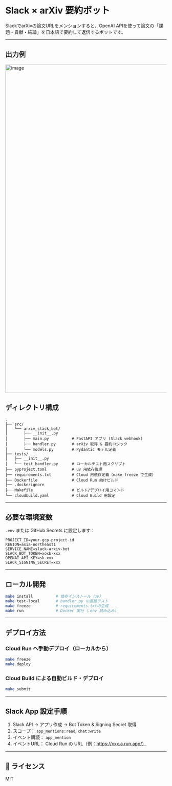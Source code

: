 # Slack × arXiv 要約ボット

SlackでarXivの論文URLをメンションすると、OpenAI APIを使って論文の「課題・貢献・結論」を日本語で要約して返信するボットです。

---

## 出力例

<img width="1027" alt="image" src="https://github.com/user-attachments/assets/73fc527b-f816-4fcf-8861-c9bb37233525" />

## ディレクトリ構成

```
.
├── src/
│   └── arxiv_slack_bot/
│       ├── __init__.py
│       ├── main.py          # FastAPI アプリ (Slack webhook)
│       ├── handler.py       # arXiv 取得 & 要約ロジック
│       └── models.py        # Pydantic モデル定義
├── tests/
│   ├── __init__.py
│   └── test_handler.py      # ローカルテスト用スクリプト
├── pyproject.toml           # uv 用依存管理
├── requirements.txt         # Cloud 用依存定義（make freeze で生成）
├── Dockerfile               # Cloud Run 向けビルド
├── .dockerignore
├── Makefile                 # ビルド/デプロイ用コマンド
└── cloudbuild.yaml          # Cloud Build 用設定
```

---

## 必要な環境変数

`.env` または GitHub Secrets に設定します：

```env
PROJECT_ID=your-gcp-project-id
REGION=asia-northeast1
SERVICE_NAME=slack-arxiv-bot
SLACK_BOT_TOKEN=xoxb-xxx
OPENAI_API_KEY=sk-xxx
SLACK_SIGNING_SECRET=xxx
```

---

## ローカル開発

```bash
make install          # 依存インストール（uv）
make test-local       # handler.py の直接テスト
make freeze           # requirements.txtの生成
make run              # Docker 実行（.env 読み込み）
```

---

## デプロイ方法

### Cloud Run へ手動デプロイ（ローカルから）
```bash
make freeze
make deploy
```

### Cloud Build による自動ビルド・デプロイ
```bash
make submit
```

---

## Slack App 設定手順

1. Slack API → アプリ作成 → Bot Token & Signing Secret 取得
2. スコープ： `app_mentions:read`, `chat:write`
3. イベント購読： `app_mention`
4. イベントURL： Cloud Run の URL（例：https://xxx.a.run.app/）

---

## 📄 ライセンス
MIT
